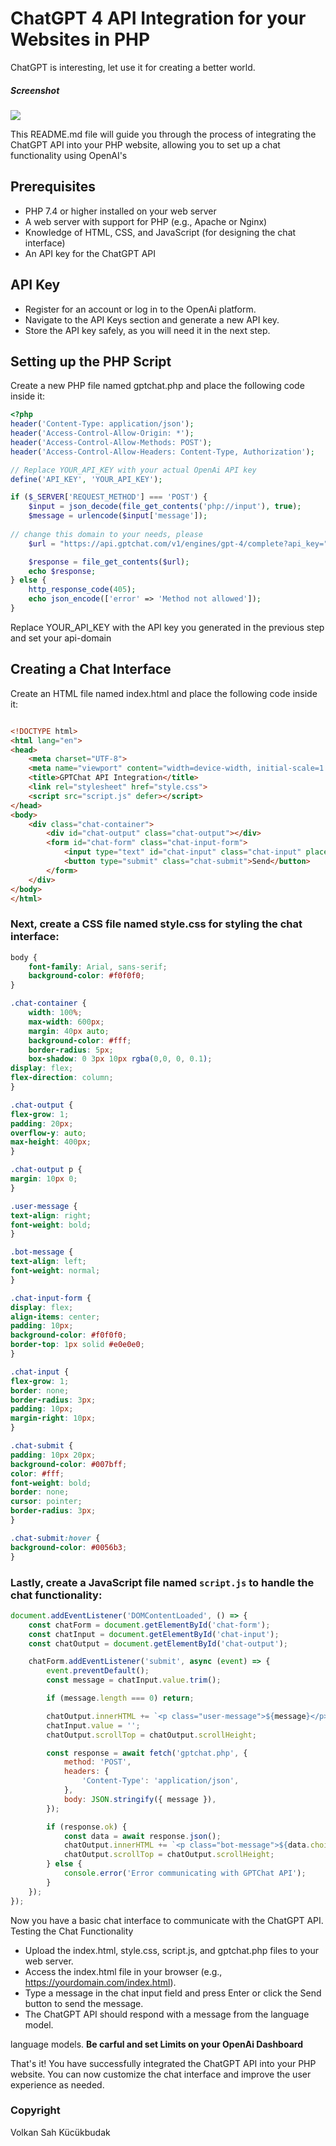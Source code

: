 # ChatGPT 4 API Integration for your Websites in PHP
ChatGPT is interesting, let use it for creating a better world.
##### Screenshot
   <img src="interface.png">


This README.md file will guide you through the process of integrating the ChatGPT API into your PHP website, allowing you to set up a chat functionality using OpenAI's 

## Prerequisites

-  PHP 7.4 or higher installed on your web server
-  A web server with support for PHP (e.g., Apache or Nginx)
-  Knowledge of HTML, CSS, and JavaScript (for designing the chat interface)
-  An API key for the ChatGPT API

## API Key

- Register for an account or log in to the OpenAi platform.
- Navigate to the API Keys section and generate a new API key.
- Store the API key safely, as you will need it in the next step.

## Setting up the PHP Script

Create a new PHP file named gptchat.php and place the following code inside it:

```php
<?php
header('Content-Type: application/json');
header('Access-Control-Allow-Origin: *');
header('Access-Control-Allow-Methods: POST');
header('Access-Control-Allow-Headers: Content-Type, Authorization');

// Replace YOUR_API_KEY with your actual OpenAi API key
define('API_KEY', 'YOUR_API_KEY');

if ($_SERVER['REQUEST_METHOD'] === 'POST') {
    $input = json_decode(file_get_contents('php://input'), true);
    $message = urlencode($input['message']);
    
// change this domain to your needs, please
    $url = "https://api.gptchat.com/v1/engines/gpt-4/complete?api_key=" . API_KEY . "&message=" . $message;

    $response = file_get_contents($url);
    echo $response;
} else {
    http_response_code(405);
    echo json_encode(['error' => 'Method not allowed']);
}
```

Replace YOUR_API_KEY with the API key you generated in the previous step and set your api-domain

## Creating a Chat Interface

Create an HTML file named index.html and place the following code inside it:

```html

<!DOCTYPE html>
<html lang="en">
<head>
    <meta charset="UTF-8">
    <meta name="viewport" content="width=device-width, initial-scale=1.0">
    <title>GPTChat API Integration</title>
    <link rel="stylesheet" href="style.css">
    <script src="script.js" defer></script>
</head>
<body>
    <div class="chat-container">
        <div id="chat-output" class="chat-output"></div>
        <form id="chat-form" class="chat-input-form">
            <input type="text" id="chat-input" class="chat-input" placeholder="Type your message here" autocomplete="off">
            <button type="submit" class="chat-submit">Send</button>
        </form>
    </div>
</body>
</html>
```

### Next, create a CSS file named style.css for styling the chat interface:
```css
body {
    font-family: Arial, sans-serif;
    background-color: #f0f0f0;
}

.chat-container {
    width: 100%;
    max-width: 600px;
    margin: 40px auto;
    background-color: #fff;
    border-radius: 5px;
    box-shadow: 0 3px 10px rgba(0,0, 0, 0.1);
display: flex;
flex-direction: column;
}

.chat-output {
flex-grow: 1;
padding: 20px;
overflow-y: auto;
max-height: 400px;
}

.chat-output p {
margin: 10px 0;
}

.user-message {
text-align: right;
font-weight: bold;
}

.bot-message {
text-align: left;
font-weight: normal;
}

.chat-input-form {
display: flex;
align-items: center;
padding: 10px;
background-color: #f0f0f0;
border-top: 1px solid #e0e0e0;
}

.chat-input {
flex-grow: 1;
border: none;
border-radius: 3px;
padding: 10px;
margin-right: 10px;
}

.chat-submit {
padding: 10px 20px;
background-color: #007bff;
color: #fff;
font-weight: bold;
border: none;
cursor: pointer;
border-radius: 3px;
}

.chat-submit:hover {
background-color: #0056b3;
}
```
### Lastly, create a JavaScript file named `script.js` to handle the chat functionality:
```javascript
document.addEventListener('DOMContentLoaded', () => {
    const chatForm = document.getElementById('chat-form');
    const chatInput = document.getElementById('chat-input');
    const chatOutput = document.getElementById('chat-output');

    chatForm.addEventListener('submit', async (event) => {
        event.preventDefault();
        const message = chatInput.value.trim();

        if (message.length === 0) return;

        chatOutput.innerHTML += `<p class="user-message">${message}</p>`;
        chatInput.value = '';
        chatOutput.scrollTop = chatOutput.scrollHeight;

        const response = await fetch('gptchat.php', {
            method: 'POST',
            headers: {
                'Content-Type': 'application/json',
            },
            body: JSON.stringify({ message }),
        });

        if (response.ok) {
            const data = await response.json();
            chatOutput.innerHTML += `<p class="bot-message">${data.choices[0].text}</p>`;
            chatOutput.scrollTop = chatOutput.scrollHeight;
        } else {
            console.error('Error communicating with GPTChat API');
        }
    });
});
```
Now you have a basic chat interface to communicate with the ChatGPT API.
Testing the Chat Functionality

- Upload the index.html, style.css, script.js, and gptchat.php files to your web server.
- Access the index.html file in your browser (e.g., https://yourdomain.com/index.html).
- Type a message in the chat input field and press Enter or click the Send button to send the message.
-  The ChatGPT API should respond with a message from the language model.

language models. **Be carful and set Limits on your OpenAi Dashboard**


That's it! You have successfully integrated the ChatGPT API into your PHP website. You can now customize the chat interface and improve the user experience as needed.

### Copyright 
Volkan Sah Kücükbudak 
